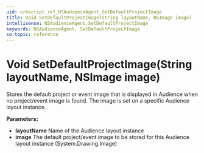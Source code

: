```yaml
---
uid: crmscript_ref_NSAudienceAgent_SetDefaultProjectImage
title: Void SetDefaultProjectImage(String layoutName, NSImage image)
intellisense: NSAudienceAgent.SetDefaultProjectImage
keywords: NSAudienceAgent, SetDefaultProjectImage
so.topic: reference
---
```


# Void SetDefaultProjectImage(String layoutName, NSImage image)

Stores the default project or event image that is displayed in Audience when no project/event image is found. The image is set on a specific Audience layout instance.

**Parameters:**
 - **layoutName** Name of the Audience layout instance
 - **image** The default project/event image to be stored for this Audience layout instance (System.Drawing.Image)
